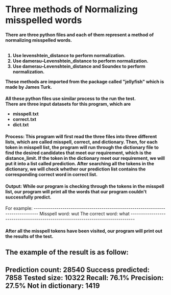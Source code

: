 <h1>Three methods of Normalizing misspelled words</h1>

<h4>
There are three python files and each of them represent a method of normalizing misspelled words.
<br><br>
<ol>
  <li>Use levenshtein_distance to perform normalization.</li>
  <li>Use damerau–Levenshtein_distance to perform normalization.</li>
  <li>Use damerau–Levenshtein_distance and Soundex to perform normalization.</li>
</ol>
These methods are imported from the package called "jellyfish" which is made by James Turk.
</h4>

<h4>
All these python files use similar process to the run the test.
<br>
There are three input datasets for this program, which are
<ul>
  <li>misspell.txt</li>
  <li>correct.txt</li>
  <li>dict.txt</li>
 </ul>
</h4>

<h4>
Process:
This program will first read the three files into three different lists, which are called misspell, correct, and dictionary.
Then, for each token in misspell list, the program will run through the dictionary file to find the desired candidates that meet our requirement, which is the distance_limit.
If the token in the dictionary meet our requirement, we will put it into a list called prediction.
After searching all the tokens in the dictionary, we will check whether our prediction list contains the corresponding correct word in correct list.
</h4>

<h4>
Output:
While our program is checking through the tokens in the misspell list, our program will print all the words that our program couldn't successfully predict.
</h4>
For example:
--------------------------------------------------------------------------------
Misspell word:  wut
The correct word:  what
--------------------------------------------------------------------------------

<h4>After all the misspell tokens have been visited, our program will print out the results of the test.</h4>

The example of the result is as follow:
--------------------------------------------------------------------------------
Prediction count: 28540
Success predicted: 7858
Tested size: 10322
Recall: 76.1%
Precision: 27.5%
Not in dictionary: 1419
--------------------------------------------------------------------------------


